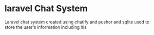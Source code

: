 # laravel Chat System
Laravel chat system created using chatify and pusher and sqlite used to store the user's information including his 

